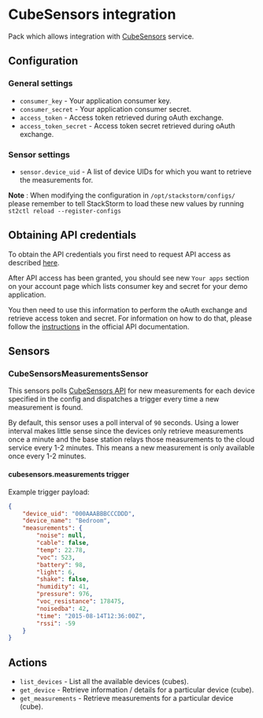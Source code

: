 # CubeSensors integration

Pack which allows integration with [CubeSensors](https://cubesensors.com/) service.

## Configuration

### General settings

* ``consumer_key`` - Your application consumer key.
* ``consumer_secret`` - Your application consumer secret.
* ``access_token`` - Access token retrieved during oAuth exchange.
* ``access_token_secret`` - Access token secret retrieved during oAuth exchange.

### Sensor settings

* ``sensor.device_uid`` - A list of device UIDs for which you want to retrieve the measurements
  for.

**Note** : When modifying the configuration in `/opt/stackstorm/configs/` please
           remember to tell StackStorm to load these new values by running
           `st2ctl reload --register-configs`

## Obtaining API credentials

To obtain the API credentials you first need to request API access as described
[here](https://cubesensors.com/faq/#data).

After API access has been granted, you should see new ``Your apps`` section on your account page
which lists consumer key and secret for your demo application.

You then need to use this information to perform the oAuth exchange and retrieve access token and
secret. For information on how to do that, please follow the
[instructions](https://my.cubesensors.com/docs) in the official API documentation.

## Sensors

### CubeSensorsMeasurementsSensor

This sensors polls [CubeSensors API](https://my.cubesensors.com/docs) for new measurements for each
device specified in the config and dispatches a trigger every time a new measurement is found.

By default, this sensor uses a poll interval of `90` seconds. Using a lower interval makes little
sense since the devices only retrieve measurements once a minute and the base station relays those
measurements to the cloud service every 1-2 minutes. This means a new measurement is only available
once every 1-2 minutes.

#### cubesensors.measurements trigger

Example trigger payload:

```json
{
    "device_uid": "000AAABBBCCCDDD",
    "device_name": "Bedroom",
    "measurements": {
        "noise": null,
        "cable": false,
        "temp": 22.78,
        "voc": 523,
        "battery": 98,
        "light": 6,
        "shake": false,
        "humidity": 41,
        "pressure": 976,
        "voc_resistance": 178475,
        "noisedba": 42,
        "time": "2015-08-14T12:36:00Z",
        "rssi": -59
    }
}
```

## Actions

* ``list_devices`` - List all the available devices (cubes).
* ``get_device`` - Retrieve information / details for a particular device (cube).
* ``get_measurements`` - Retrieve measurements for a particular device (cube).
